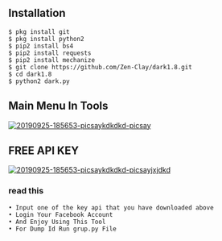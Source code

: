 ## Installation
```
$ pkg install git
$ pkg install python2
$ pip2 install bs4
$ pip2 install requests
$ pip2 install mechanize
$ git clone https://github.com/Zen-Clay/dark1.8.git
$ cd dark1.8
$ python2 dark.py
```
## Main Menu In Tools
<a href="https://ibb.co/DbN15Rg"><img src="https://i.ibb.co/yRDNWQB/20190925-185653-picsaykdkdkd-picsay.jpg" alt="20190925-185653-picsaykdkdkd-picsay" border="0"></a>

## FREE API KEY 
<a href="https://ibb.co/djjbKcp"><img src="https://i.ibb.co/9ccwYv4/20190925-185653-picsaykdkdkd-picsayjxjdkd.jpg" alt="20190925-185653-picsaykdkdkd-picsayjxjdkd" border="0"></a>

### read this
```
• Input one of the key api that you have downloaded above
• Login Your Facebook Account
• And Enjoy Using This Tool
• For Dump Id Run grup.py File
```

